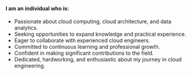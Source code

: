 #### I am an individual who is:

* Passionate about cloud computing, cloud architecture, and data analytics.
* Seeking opportunities to expand knowledge and practical experience.
* Eager to collaborate with experienced cloud engineers.
* Committed to continuous learning and professional growth.
* Confident in making significant contributions to the field.
* Dedicated, hardworking, and enthusiastic about my journey in cloud engineering.

<!---
DelaDoreen/DelaDoreen is a ✨ special ✨ repository because its `README.md` (this file) appears on your GitHub profile.
You can click the Preview link to take a look at your changes.
--->
